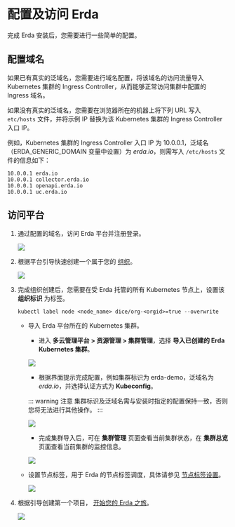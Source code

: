 # 配置及访问 Erda

完成 Erda 安装后，您需要进行一些简单的配置。

## 配置域名

如果已有真实的泛域名，您需要进行域名配置，将该域名的访问流量导入 Kubernetes 集群的 Ingress Controller，从而能够正常访问集群中配置的 Ingress 域名。

如果没有真实的泛域名，您需要在浏览器所在的机器上将下列 URL 写入 `etc/hosts` 文件，并将示例 IP 替换为该 Kubernetes 集群的 Ingress Controller 入口 IP。

例如，Kubernetes 集群的 Ingress Controller 入口 IP 为 10.0.0.1，泛域名（ERDA_GENERIC_DOMAIN 变量中设置）为 *erda.io*，则需写入 `/etc/hosts` 文件的信息如下：

```shell
10.0.0.1 erda.io
10.0.0.1 collector.erda.io
10.0.0.1 openapi.erda.io
10.0.0.1 uc.erda.io
```

## 访问平台

1. 通过配置的域名，访问 Erda 平台并注册登录。

   ![](https://terminus-paas.oss-cn-hangzhou.aliyuncs.com/paas-doc/2021/08/16/e0b27dee-541a-4c31-b8c9-5c9d894b0691.png)

2. 根据平台引导快速创建一个属于您的 [组织](../../quick-start/premise.md#组织)。

   ![](https://terminus-paas.oss-cn-hangzhou.aliyuncs.com/paas-doc/2021/08/16/227b6df6-2613-4c01-9952-b91d770b0468.png)

3. 完成组织创建后，您需要在受 Erda 托管的所有 Kubernetes 节点上，设置该 **组织标识** 为标签。

   ```shell
   kubectl label node <node_name> dice/org-<orgid>=true --overwrite
   ```

    * 导入 Erda 平台所在的 Kubernetes 集群。

        * 进入 **多云管理平台 > 资源管理 > 集群管理**，选择 **导入已创建的 Erda Kubernetes 集群**。

      ![](https://terminus-paas.oss-cn-hangzhou.aliyuncs.com/paas-doc/2021/08/16/42d94b90-76fe-4280-823e-c93841f50f40.png)

        * 根据界面提示完成配置，例如集群标识为 erda-demo，泛域名为 *erda.io*，并选择认证方式为 **Kubeconfig**。
        
      ::: warning 注意
      集群标识及泛域名需与安装时指定的配置保持一致，否则您将无法进行其他操作。
      :::
   
      ![](https://terminus-paas.oss-cn-hangzhou.aliyuncs.com/paas-doc/2021/08/16/f27b8a4b-89dd-41a7-ac3d-88e3f49bf302.png)

        * 完成集群导入后，可在 **集群管理** 页面查看当前集群状态，在 **集群总览** 页面查看当前集群的监控信息。

      ![](https://terminus-paas.oss-cn-hangzhou.aliyuncs.com/paas-doc/2021/08/16/3a90a6ae-8b5e-4262-83f6-05815f99b75f.png)

    * 设置节点标签，用于 Erda 的节点标签调度，具体请参见 [节点标签设置](../../cmp/guide/cluster/cluster-node-labels.md)。

      ![](https://terminus-paas.oss-cn-hangzhou.aliyuncs.com/paas-doc/2021/08/16/aeb9e652-3419-443c-98e0-a553032a450a.png)

4. 根据引导创建第一个项目， [开始您的 Erda 之旅](../../quick-start/newbie.md)。

   ![](https://terminus-paas.oss-cn-hangzhou.aliyuncs.com/paas-doc/2021/08/16/be1e15fc-6ecb-439d-a35c-68efed40bef3.png)
